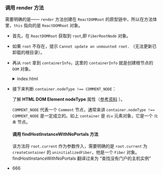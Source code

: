 ### 调用 render 方法
需要明确的是—— `render` 方法创建在 `ReactDOMRoot` 的原型链中，所以在方法体里，`this` 指向的是 `ReactDOMRoot` 对象。
- 首先，在 `ReactDOMRoot` 获取到 `root`,即 `FiberRootNode` 对象。
- 如果 `root` 不存在，提示 `Cannot update an unmounted root.` （无法更新已卸载的根目录）。
- 再从 `root` 拿到 `containerInfo`，这里的 `containerInfo` 就是创建根节点的 `DOM` 对象。
  <details>
  <summary>index.html</summary>
  
  ```
  <!DOCTYPE html>
  <html>
    <head>
        <title>React 源码学习</title>
    </head>
    <body>
        <-- containerInfo -->
        <div id="root" />
    </body>
  </html>
  ```
  
  </details>
- 接下来判断 `container.nodeType !== COMMENT_NODE`：

  了解 **HTML DOM Element nodeType** 属性（[参考资料](https://developer.mozilla.org/zh-CN/docs/Web/API/Node/nodeType) ）。

  `COMMENT_NODE` 代表一个 `Comment` 节点，通常来讲 `container.nodeType !== COMMENT_NODE` 是一定成立的。如上 `container` 是 `div` 元素对象，它是一个 `元素` 节点。
  #### 调用 findHostInstanceWithNoPortals 方法
  该方法将 `root.current` 作为参数传入，需要明确的是 `root.current` 为 `createContainer` 的 `uninitializedFiber`，他是一个 `Fiber` 对象。
  findHostInstanceWithNoPortals 翻译过来为 “查找没有门户的主机实例”
- 666
